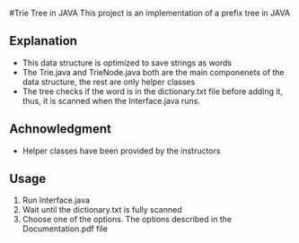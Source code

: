 #Trie Tree in JAVA
This project is an implementation of a prefix tree in JAVA
## Explanation
- This data structure is optimized to save strings as words
- The Trie.java and TrieNode.java both are the main componenets of the data structure, the rest are only helper classes
- The tree checks if the word is in the dictionary.txt file before adding it, thus, it is scanned when the Interface.java runs.
## Achnowledgment
- Helper classes have been provided by the instructors
## Usage
1. Run Interface.java
2. Wait until the dictionary.txt is fully scanned
3. Choose one of the options. The options described in the Documentation.pdf file
